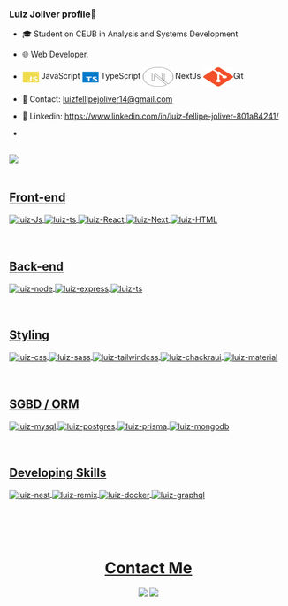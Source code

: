 ### Luiz Joliver profile👋
- 🎓 Student on CEUB in Analysis and Systems Development
- 🌐 Web Developer.
- <img align="center" alt="Luiz-js" height="20" width="30" src="https://raw.githubusercontent.com/devicons/devicon/master/icons/javascript/javascript-plain.svg"> JavaScript
 <img align="center" alt="Luiz-js" height="20" width="30" src="https://raw.githubusercontent.com/devicons/devicon/master/icons/typescript/typescript-plain.svg"> TypeScript
 <img align="center" alt="Luiz-js" height="35" width="55" src="https://raw.githubusercontent.com/devicons/devicon/master/icons/nextjs/nextjs-line.svg"> NextJs
 <img align="center" alt="Luiz-js" height="35" width="55" src="https://github.com/devicons/devicon/blob/master/icons/git/git-plain.svg">Git

- 📧 Contact: luizfellipejoliver14@gmail.com  
- 📮 Linkedin: https://www.linkedin.com/in/luiz-fellipe-joliver-801a84241/
- 
##
<div>
  <a href="https://github.com/luizjoliver">
  <img height="180em" src="https://github-readme-stats.vercel.app/api?username=LuizJoliver&show_icons=true&theme=dark&include_all_commits=true&count_private=true"/>
</div>
<br/>
  </div>
  <h2> Front-end </h2>
<div style="display: inline_block">
  <img align="center" alt="luiz-Js"  src="https://img.shields.io/badge/JavaScript-323330?style=for-the-badge&logo=javascript&logoColor=F7DF1E">
  <img align="center" alt="luiz-ts"  src="https://img.shields.io/badge/TypeScript-007ACC?style=for-the-badge&logo=typescript&logoColor=white">
  <img align="center" alt="luiz-React"  src="https://img.shields.io/badge/React-20232A?style=for-the-badge&logo=react&logoColor=61DAFB">
  <img align="center" alt="luiz-Next"  src="https://img.shields.io/badge/next%20js-000000?style=for-the-badge&logo=nextdotjs&logoColor=white">
  <img align="center" alt="luiz-HTML"  src="https://img.shields.io/badge/HTML5-E34F26?style=for-the-badge&logo=html5&logoColor=white">
  
</div>
<br/>
<br/>
<h2> Back-end </h2>
<div style="display: inline_block">
  <img align="center" alt="luiz-node"  src="https://img.shields.io/badge/Node%20js-339933?style=for-the-badge&logo=nodedotjs&logoColor=white">
  <img align="center" alt="luiz-express" src="https://img.shields.io/badge/Express%20js-000000?style=for-the-badge&logo=express&logoColor=white">
   <img align="center" alt="luiz-ts"  src="https://img.shields.io/badge/TypeScript-007ACC?style=for-the-badge&logo=typescript&logoColor=white">
</div>
<br/>
<br/>
<h2> Styling </h2>
<div style="display: inline_block">
  <img align="center" alt="luiz-css"  src="https://img.shields.io/badge/CSS3-1572B6?style=for-the-badge&logo=css3&logoColor=white">
  <img align="center" alt="luiz-sass"  src="https://img.shields.io/badge/Sass-CC6699?style=for-the-badge&logo=sass&logoColor=white">
  <img align="center" alt="luiz-tailwindcss" src="https://img.shields.io/badge/Tailwind_CSS-38B2AC?style=for-the-badge&logo=tailwind-css&logoColor=white">
  <img align="center" alt="luiz-chackraui" src="https://img.shields.io/badge/Chakra--UI-319795?style=for-the-badge&logo=chakra-ui&logoColor=white">
   <img align="center" alt="luiz-material" src="https://img.shields.io/badge/Material%20UI-007FFF?style=for-the-badge&logo=mui&logoColor=white">
 

</div>
<br/>
<br/>
</div>
<h2> SGBD / ORM </h2>
<div style="display: inline_block">
  <img align="center" alt="luiz-mysql"  src="https://img.shields.io/badge/MySQL-005C84?style=for-the-badge&logo=mysql&logoColor=white">
  <img align="center" alt="luiz-postgres"  src="https://img.shields.io/badge/PostgreSQL-316192?style=for-the-badge&logo=postgresql&logoColor=white">
  <img align="center" alt="luiz-prisma"  src="https://img.shields.io/badge/Prisma-3982CE?style=for-the-badge&logo=Prisma&logoColor=white">
  <img align="center" alt="luiz-mongodb"  src="https://img.shields.io/badge/MongoDB-4EA94B?style=for-the-badge&logo=mongodb&logoColor=white">
</div>
<br/>
<br/>
  <h2> Developing Skills</h2>
  <div style="display: inline_block">
  <img align="center" alt="luiz-nest"  src="https://img.shields.io/badge/nestjs-E0234E?style=for-the-badge&logo=nestjs&logoColor=white">
  <img align="center" alt="luiz-remix"  src="https://img.shields.io/badge/remix-000000?style=for-the-badge&logo=remix&logoColor=white">
  <img align="center" alt="luiz-docker"  src="https://img.shields.io/badge/Docker-2CA5E0?style=for-the-badge&logo=docker&logoColor=white">
   <img align="center" alt="luiz-graphql"  src="https://img.shields.io/badge/GraphQl-E10098?style=for-the-badge&logo=graphql&logoColor=white">

</div>
<br/>
<br/>
<br/>
<br/>
<h1 align="center" >Contact Me</h1>
 
 <div align="center">
  <a href="https://www.linkedin.com/in/luiz-fellipe-joliver-801a84241/" target="_blank"><img src="https://img.shields.io/badge/-LinkedIn-%230077B5?style=for-the-badge&logo=linkedin&logoColor=white" target="_blank"></a> 
 <a href = "mailto:luizfellipejoliver14@gmail.com"><img src="https://img.shields.io/badge/Gmail-D14836?style=for-the-badge&logo=gmail&logoColor=white" target="_blank"></a>
 </div>
  




